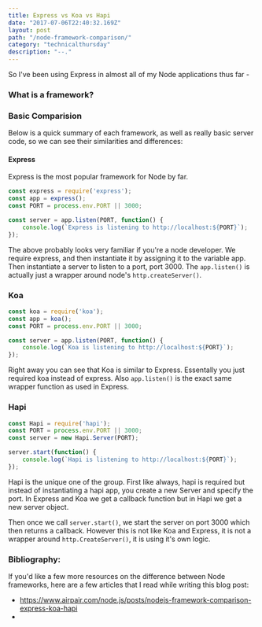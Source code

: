 ```yaml
---
title: Express vs Koa vs Hapi
date: "2017-07-06T22:40:32.169Z"
layout: post
path: "/node-framework-comparison/"
category: "technicalthursday"
description: "--."
---
```


So I've been using Express in almost all of my Node applications thus far - 

### What is a framework?


### Basic Comparision
Below is a quick summary of each framework, as well as really basic server code, so we can see their similarities and differences:

#### Express
Express is the most popular framework for Node by far.

```js
const express = require('express');
const app = express();
const PORT = process.env.PORT || 3000;

const server = app.listen(PORT, function() {
    console.log(`Express is listening to http://localhost:${PORT}`);
});
```

The above probably looks very familiar if you're a node developer. We require express, and then instantiate it by assigning it to the variable app. Then instantiate a server to listen to a port, port 3000. The `app.listen()` is actually just a wrapper around node's `http.createServer()`.

### Koa

```js
const koa = require('koa');
const app = koa();
const PORT = process.env.PORT || 3000;

const server = app.listen(PORT, function() {
    console.log(`Koa is listening to http://localhost:${PORT}`);
});
```

Right away you can see that Koa is similar to Express. Essentally you just required koa instead of express. Also `app.listen()` is the exact same wrapper function as used in Express.

### Hapi

```js
const Hapi = require('hapi');
const PORT = process.env.PORT || 3000;
const server = new Hapi.Server(PORT);

server.start(function() {
    console.log(`Hapi is listening to http://localhost:${PORT}`);
});
```

Hapi is the unique one of the group. First like always, hapi is required but instead of instantiating a hapi app, you create a new Server and specify the port. In Express and Koa we get a callback function but in Hapi we get a new server object. 

Then once we call `server.start()`, we start the server on port 3000 which then returns a callback. However this is not like Koa and Express, it is not a wrapper around `http.CreateServer()`, it is using it's own logic.


### Bibliography:

If you'd like a few more resources on the difference between Node frameworks, here are a few articles that I read while writing this blog post:

* https://www.airpair.com/node.js/posts/nodejs-framework-comparison-express-koa-hapi
* 
